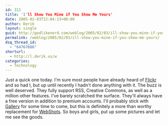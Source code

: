 ```yaml
---
id: 311
title: 'I'll Show You Mine if You Show Me Yours'
date: 2005-02-03T22:04:13+00:00
author: Derik
layout: single
guid: http://godlikenerd.com/weblog/2005/02/03/ill-show-you-mine-if-you-show-me-yours/
permalink: /weblog/2005/02/03/ill-show-you-mine-if-you-show-me-yours/
dsq_thread_id:
  - "64767686"
shorturl:
  - http://l.derik.us/w
categories:
  - Technology
---
```

Just a quick one today. I'm sure most people have already heard of [Flickr](http://www.flickr.com) and so had I, but up until recently I hadn't done anything with it. The buzz is well deserved. They fully support RSS, Creative Commons, as well as a million other features. I've barely scratched the surface. They'll always have a free version in addition to premium accounts. I'll probably stick with [Gallery](http://gallery.menalto.com) for some time to come, but this is definitely a more than worthy replacement for [WebShots](http://www.webshots.com). So boys and girls, put up some pictures and let me see the goods.